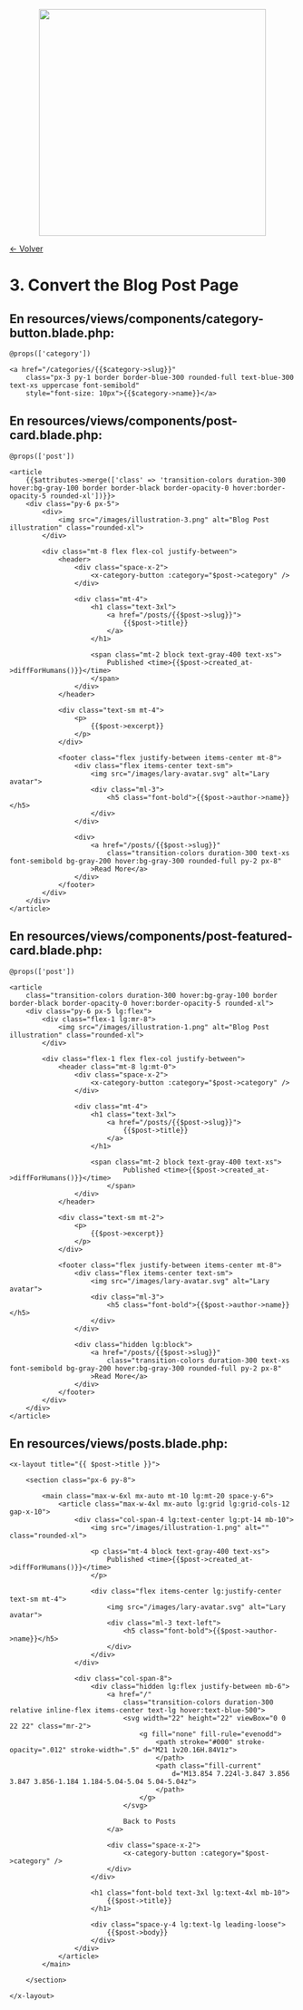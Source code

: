 <p align="center"><a href="https://laravel.com" target="_blank"><img src="https://raw.githubusercontent.com/laravel/art/master/logo-lockup/5%20SVG/2%20CMYK/1%20Full%20Color/laravel-logolockup-cmyk-red.svg" width="400"></a></p>

[<- Volver](../../README.md)

# 3. Convert the Blog Post Page

## En resources/views/components/category-button.blade.php:

    @props(['category'])

    <a href="/categories/{{$category->slug}}"
        class="px-3 py-1 border border-blue-300 rounded-full text-blue-300 text-xs uppercase font-semibold"
        style="font-size: 10px">{{$category->name}}</a>

## En resources/views/components/post-card.blade.php:

    @props(['post'])

    <article
        {{$attributes->merge(['class' => 'transition-colors duration-300 hover:bg-gray-100 border border-black border-opacity-0 hover:border-opacity-5 rounded-xl'])}}>
        <div class="py-6 px-5">
            <div>
                <img src="/images/illustration-3.png" alt="Blog Post illustration" class="rounded-xl">
            </div>

            <div class="mt-8 flex flex-col justify-between">
                <header>
                    <div class="space-x-2">
                        <x-category-button :category="$post->category" />
                    </div>

                    <div class="mt-4">
                        <h1 class="text-3xl">
                            <a href="/posts/{{$post->slug}}">
                                {{$post->title}}
                            </a>
                        </h1>

                        <span class="mt-2 block text-gray-400 text-xs">
                            Published <time>{{$post->created_at->diffForHumans()}}</time>
                        </span>
                    </div>
                </header>

                <div class="text-sm mt-4">
                    <p>
                        {{$post->excerpt}}
                    </p>
                </div>

                <footer class="flex justify-between items-center mt-8">
                    <div class="flex items-center text-sm">
                        <img src="/images/lary-avatar.svg" alt="Lary avatar">
                        <div class="ml-3">
                            <h5 class="font-bold">{{$post->author->name}}</h5>
                        </div>
                    </div>

                    <div>
                        <a href="/posts/{{$post->slug}}"
                            class="transition-colors duration-300 text-xs font-semibold bg-gray-200 hover:bg-gray-300 rounded-full py-2 px-8"
                        >Read More</a>
                    </div>
                </footer>
            </div>
        </div>
    </article>

## En resources/views/components/post-featured-card.blade.php:

    @props(['post'])

    <article
        class="transition-colors duration-300 hover:bg-gray-100 border border-black border-opacity-0 hover:border-opacity-5 rounded-xl">
        <div class="py-6 px-5 lg:flex">
            <div class="flex-1 lg:mr-8">
                <img src="/images/illustration-1.png" alt="Blog Post illustration" class="rounded-xl">
            </div>

            <div class="flex-1 flex flex-col justify-between">
                <header class="mt-8 lg:mt-0">
                    <div class="space-x-2">
                        <x-category-button :category="$post->category" />
                    </div>

                    <div class="mt-4">
                        <h1 class="text-3xl">
                            <a href="/posts/{{$post->slug}}">
                                {{$post->title}}
                            </a>
                        </h1>

                        <span class="mt-2 block text-gray-400 text-xs">
                                Published <time>{{$post->created_at->diffForHumans()}}</time>
                            </span>
                    </div>
                </header>

                <div class="text-sm mt-2">
                    <p>
                        {{$post->excerpt}}
                    </p>
                </div>

                <footer class="flex justify-between items-center mt-8">
                    <div class="flex items-center text-sm">
                        <img src="/images/lary-avatar.svg" alt="Lary avatar">
                        <div class="ml-3">
                            <h5 class="font-bold">{{$post->author->name}}</h5>
                        </div>
                    </div>

                    <div class="hidden lg:block">
                        <a href="/posts/{{$post->slug}}"
                            class="transition-colors duration-300 text-xs font-semibold bg-gray-200 hover:bg-gray-300 rounded-full py-2 px-8"
                        >Read More</a>
                    </div>
                </footer>
            </div>
        </div>
    </article>

## En resources/views/posts.blade.php:

    <x-layout title="{{ $post->title }}">

        <section class="px-6 py-8">
            
            <main class="max-w-6xl mx-auto mt-10 lg:mt-20 space-y-6">
                <article class="max-w-4xl mx-auto lg:grid lg:grid-cols-12 gap-x-10">
                    <div class="col-span-4 lg:text-center lg:pt-14 mb-10">
                        <img src="/images/illustration-1.png" alt="" class="rounded-xl">

                        <p class="mt-4 block text-gray-400 text-xs">
                            Published <time>{{$post->created_at->diffForHumans()}}</time>
                        </p>

                        <div class="flex items-center lg:justify-center text-sm mt-4">
                            <img src="/images/lary-avatar.svg" alt="Lary avatar">
                            <div class="ml-3 text-left">
                                <h5 class="font-bold">{{$post->author->name}}</h5>
                            </div>
                        </div>
                    </div>

                    <div class="col-span-8">
                        <div class="hidden lg:flex justify-between mb-6">
                            <a href="/"
                                class="transition-colors duration-300 relative inline-flex items-center text-lg hover:text-blue-500">
                                <svg width="22" height="22" viewBox="0 0 22 22" class="mr-2">
                                    <g fill="none" fill-rule="evenodd">
                                        <path stroke="#000" stroke-opacity=".012" stroke-width=".5" d="M21 1v20.16H.84V1z">
                                        </path>
                                        <path class="fill-current"
                                            d="M13.854 7.224l-3.847 3.856 3.847 3.856-1.184 1.184-5.04-5.04 5.04-5.04z">
                                        </path>
                                    </g>
                                </svg>

                                Back to Posts
                            </a>

                            <div class="space-x-2">
                                <x-category-button :category="$post->category" />
                            </div>
                        </div>

                        <h1 class="font-bold text-3xl lg:text-4xl mb-10">
                            {{$post->title}}
                        </h1>

                        <div class="space-y-4 lg:text-lg leading-loose">
                            {{$post->body}}
                        </div>
                    </div>
                </article>
            </main>

        </section>

    </x-layout>